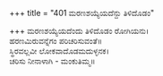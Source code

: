 +++
title = "401 ಮರಣಶಯ್ಯೆಯದೆನ್ದು ತಿಳಿದೊಡಂ"

+++
ಮರಣಶಯ್ಯೆಯದೆಂದು ತಿಳಿದೊಡಂ ರೋಗಿಯನು।  
ಹರಣಮಿರುವನ್ನೆಗಂ ಪರಿಚರಿಸುವಂತೆ॥  
ಸ್ಥಿರವಲ್ಲವೀ ಲೋಕವಾದೊಡಮದುಳ್ಳನಕ।  
ಚರಿಸು ನೀನಾಳಾಗಿ - ಮಂಕುತಿಮ್ಮ॥  
